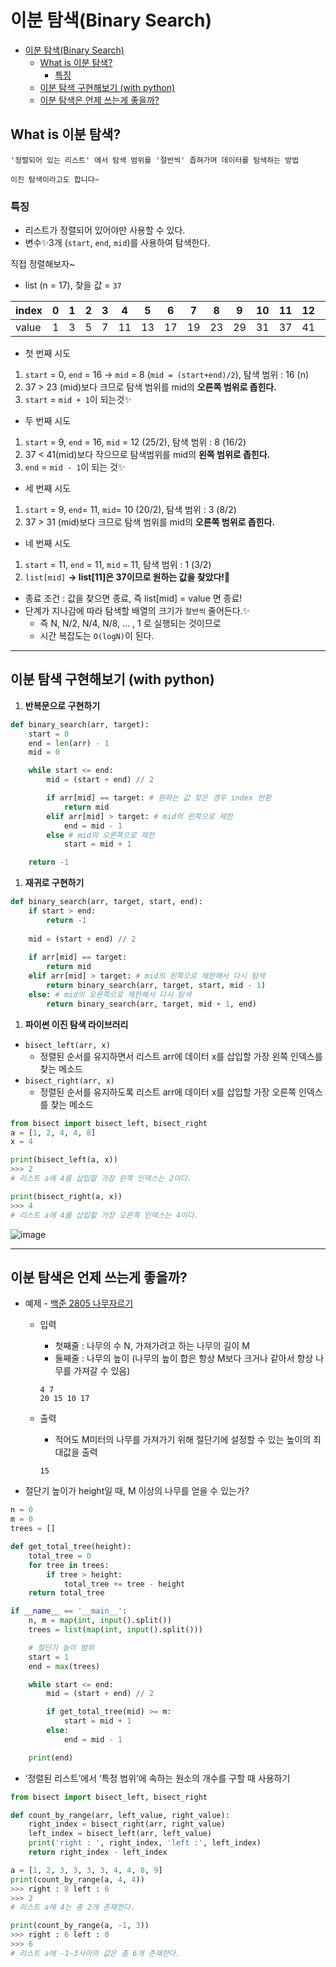 # 이분 탐색(Binary Search)
- [이분 탐색(Binary Search)](#------binary-search-)
  * [What is 이분 탐색?](#what-is-------)
    + [특징](#--)
  * [이분 탐색 구현해보기 (with python)](#-------------with-python-)
  * [이분 탐색은 언제 쓰는게 좋을까?](#------------------)


## What is 이분 탐색?

```
'정렬되어 있는 리스트' 에서 탐색 범위를 '절반씩' 좁혀가며 데이터를 탐색하는 방법

이진 탐색이라고도 합니다~
```

### 특징

- 리스트가 정렬되어 있어야만 사용할 수 있다.
- 변수✨3개 (`start`, `end`, `mid`)를 사용하여 탐색한다.

직접 정렬해보자~

- list (n = 17), 찾을 값 = `37`

| index | 0 | 1 | 2 | 3 | 4 | 5 | 6 | 7 | 8 | 9 | 10 | 11 | 12 | 13 | 14 | 15 | 16 |
| --- | --- | --- | --- | --- | --- | --- | --- | --- | --- | --- | --- | --- | --- | --- | --- | --- | --- |
| value | 1 | 3 | 5 | 7 | 11 | 13 | 17 | 19 | 23 | 29 | 31 | 37 | 41 | 43 | 47 | 53 | 59 |
- 첫 번째 시도
1. `start` = 0, `end` = 16 → `mid` = 8 (`mid = (start+end)/2`), 탐색 범위 : 16 (n)
2. 37 > 23 (mid)보다 크므로 탐색 범위를 mid의 **오른쪽 범위로 좁힌다.**
3. `start` = `mid + 1`이 되는것✨

- 두 번째 시도
1. `start` = 9, `end` = 16, `mid` = 12 (25/2), 탐색 범위 : 8 (16/2)
2. 37 < 41(mid)보다 작으므로 탐색범위를 mid의 **왼쪽 범위로 좁힌다.**
3. `end` = `mid - 1`이 되는 것✨

- 세 번째 시도
1. `start` = 9, `end`= 11, `mid`= 10 (20/2), 탐색 범위 : 3 (8/2)
2. 37 > 31 (mid)보다 크므로 탐색 범위를 mid의 **오른쪽 범위로 좁힌다.**

- 네 번째 시도
1. `start` = 11, `end` = 11, `mid` = 11, 탐색 범위 : 1 (3/2)
2. `list[mid]` **→ list[11]은 37이므로 원하는 값을 찾았다!🎃**

- 종료 조건 : 값을 찾으면 종료, 즉 list[mid] = value 면 종료!
- 단계가 지나감에 따라 탐색할 배열의 크기가 `절반씩` 줄어든다.✨
    - 즉 N, N/2, N/4, N/8, ... , 1 로 실행되는 것이므로
    - 시간 복잡도는 `O(logN)`이 된다.

---

## 이분 탐색 구현해보기 (with python)

1. **반복문으로 구현하기**

```python
def binary_search(arr, target):
	start = 0
	end = len(arr) - 1
	mid = 0

	while start <= end: 
		mid = (start + end) // 2

		if arr[mid] == target: # 원하는 값 찾은 경우 index 반환
			return mid
		elif arr[mid] > target: # mid의 왼쪽으로 제한
			end = mid - 1
		else # mid의 오른쪽으로 제한
			start = mid + 1

	return -1
```

1. **재귀로 구현하기**

```python
def binary_search(arr, target, start, end):
	if start > end:
		return -1
	
	mid = (start + end) // 2
	
	if arr[mid] == target:
		return mid
	elif arr[mid] > target: # mid의 왼쪽으로 제한해서 다시 탐색
		return binary_search(arr, target, start, mid - 1)
	else: # mid의 오른쪽으로 제한해서 다시 탐색
		return binary_search(arr, target, mid + 1, end)
```

1. **파이썬 이진 탐색 라이브러리**
- `bisect_left(arr, x)`
    - 정렬된 순서를 유지하면서 리스트 arr에 데이터 x를 삽입할 가장 왼쪽 인덱스를 찾는 메소드
- `bisect_right(arr, x)`
    - 정렬된 순서를 유지하도록 리스트 arr에 데이터 x를 삽입할 가장 오른쪽 인덱스를 찾는 메소드

```python
from bisect import bisect_left, bisect_right
a = [1, 2, 4, 4, 8]
x = 4

print(bisect_left(a, x))
>>> 2
# 리스트 a에 4를 삽입할 가장 왼쪽 인덱스는 2이다.

print(bisect_right(a, x))
>>> 4
# 리스트 a에 4를 삽입할 가장 오른쪽 인덱스는 4이다.
```

![image](https://user-images.githubusercontent.com/85485290/199229261-eda67afe-89bf-400d-ac55-39cbb71179cb.png)

---

## 이분 탐색은 언제 쓰는게 좋을까?

- 예제 - [백준 2805 나무자르기](https://www.acmicpc.net/problem/2805)
    - 입력
        - 첫째줄 : 나무의 수 N, 가져가려고 하는 나무의 길이 M
        - 둘째줄 : 나무의 높이 (나무의 높이 합은 항상 M보다 크거나 같아서 항상 나무를 가져갈 수 있음)
        
        ```
        4 7
        20 15 10 17
        ```
        
    - 출력
        - 적어도 M미터의 나무를 가져가기 위해 절단기에 설정할 수 있는 높이의 최대값을 출력
        
        ```
        15
        ```
        

- 절단기 높이가 height일 때, M 이상의 나무를 얻을 수 있는가?

```python
n = 0
m = 0
trees = []

def get_total_tree(height):
    total_tree = 0
    for tree in trees:
        if tree > height:
            total_tree += tree - height
    return total_tree

if __name__ == '__main__':
    n, m = map(int, input().split())
    trees = list(map(int, input().split()))

    # 절단기 높이 범위
    start = 1
    end = max(trees)

    while start <= end:
        mid = (start + end) // 2

        if get_total_tree(mid) >= m:
            start = mid + 1
        else:
            end = mid - 1

    print(end)
```

- ‘정렬된 리스트’에서 ‘특정 범위’에 속하는 원소의 개수를 구할 때 사용하기

```python
from bisect import bisect_left, bisect_right

def count_by_range(arr, left_value, right_value):
    right_index = bisect_right(arr, right_value)
    left_index = bisect_left(arr, left_value)
    print('right : ', right_index, 'left :', left_index)
    return right_index - left_index

a = [1, 2, 3, 3, 3, 3, 4, 4, 8, 9]
print(count_by_range(a, 4, 4))
>>> right : 8 left : 6
>>> 2
# 리스트 a에 4는 총 2개 존재한다.

print(count_by_range(a, -1, 3))
>>> right : 6 left : 0
>>> 6
# 리스트 a에 -1~3사이의 값은 총 6개 존재한다.
```
